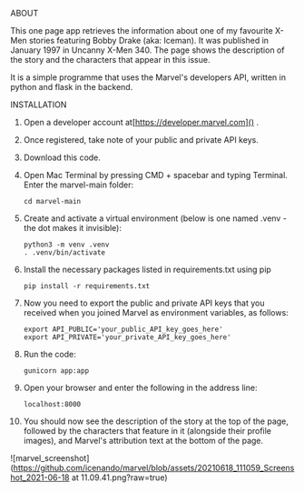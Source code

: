 ABOUT

This one page app retrieves the information about one of my favourite X-Men stories featuring Bobby Drake (aka: Iceman). It was published in January 1997 in Uncanny X-Men 340. The page shows the description of the story and the characters that appear in this issue.

It is a simple programme that uses the Marvel's developers API, written in python and flask in the backend.

INSTALLATION

1. Open a developer account at[https://developer.marvel.com]() .
2. Once registered, take note of your public and private API keys.
3. Download this code.
4. Open Mac Terminal by pressing CMD + spacebar and typing Terminal. Enter the marvel-main folder:

   ```
   cd marvel-main
   ```
5. Create and activate a virtual environment (below is one named .venv - the dot makes it invisible):

   ```
   python3 -m venv .venv
   . .venv/bin/activate
   ```
6. Install the necessary packages listed in requirements.txt using pip

   ```
   pip install -r requirements.txt
   ```
7. Now you need to export the public and private API keys that you received when you joined Marvel as environment variables, as follows:

   ```
   export API_PUBLIC='your_public_API_key_goes_here'
   export API_PRIVATE='your_private_API_key_goes_here'
   ```
8. Run the code:

   ```
   gunicorn app:app
   ```
9. Open your browser and enter the following in the address line:

   ```
   localhost:8000
   ```
10. You should now see the description of the story at the top of the page, followed by the characters that feature in it (alongside their profile images), and Marvel's attribution text at the bottom of the page.

   ![marvel_screenshot](https://github.com/icenando/marvel/blob/assets/20210618_111059_Screenshot_2021-06-18 at 11.09.41.png?raw=true)
